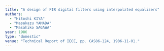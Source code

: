 ```yaml
---
title: "A design of FIR digital filters using interpolated equalizers"
authors:
  - "Hitoshi KIYA"
  - "Masakazu YAMADA"
  - "Masahiko SAGAWA"
year: 1986
type: "domestic"
venue: "Technical Report of IECE, pp. CAS86-124, 1986-11-01."
---
```

